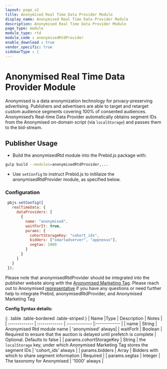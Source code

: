 ```yaml
---
layout: page_v2
title: Anonymised Real Time Data Provider Module
display_name: Anonymised Real Time Data Provider Module
description: Anonymised Real Time Data Provider Module
page_type: module
module_type: rtd
module_code : anonymisedRtdProvider
enable_download : true
vendor_specific: true
sidebarType : 1
---
```


# Anonymised Real Time Data Provider Module

Anonymised is a data anonymization technology for privacy-preserving advertising. Publishers and advertisers are able to target and retarget custom audience segments covering 100% of consented audiences.
Anonymised’s Real-time Data Provider automatically obtains segment IDs from the Anonymised on-domain script (via `localStorage`) and passes them to the bid-stream.

## Publisher Usage

- Build the anonymisedRtd module into the Prebid.js package with:

```bash
gulp build --modules=anonymisedRtdProvider,...
```

- Use `setConfig` to instruct Prebid.js to initilaize the anonymisedRtdProvider module, as specified below.

### Configuration

```javascript
 pbjs.setConfig({
   realTimeData: {
     dataProviders: [
       {
         name: "anonymised",
         waitForIt: true,
         params: {
           cohortStorageKey: "cohort_ids",
           bidders: ["smartadserver", "appnexus"],
           segtax: 1000
         }
       }
     ]
   }
 });
```

Please note that anonymisedRtdProvider should be integrated into the publisher website along with the [Anonymised Marketing Tag](https://support.anonymised.io/integrate/marketing-tag).
Please reach out to Anonymised [representative](mailto:support@anonymised.io) if you have any questions or need further help to integrate Prebid, anonymisedRtdProvider, and Anonymised Marketing Tag

**Config Syntax details:**

{: .table .table-bordered .table-striped }
| Name  |Type | Description   | Notes  |
| :------------ | :------------ | :------------ |:------------ |
| name | String | Anonymised Rtd module name | 'anonymised' always|
| waitForIt | Boolean | Required to ensure that the auction is delayed until prefetch is complete | Optional. Defaults to false |
| params.cohortStorageKey | String | the `localStorage` key, under which Anonymised Marketing Tag stores the segment IDs | 'cohort_ids' always |
| params.bidders | Array | Bidders with which to share segment information | Required |
| params.segtax | Integer | The taxonomy for Anonymised | '1000' always |

